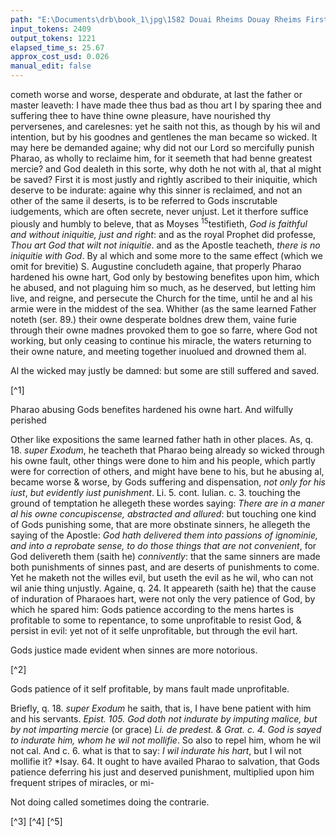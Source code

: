 ```yaml
---
path: "E:\Documents\drb\book_1\jpg\1582 Douai Rheims Douay Rheims First Edition  1 of 3 1609 Old Testament.pdf-193.jpg"
input_tokens: 2409
output_tokens: 1221
elapsed_time_s: 25.67
approx_cost_usd: 0.026
manual_edit: false
---
```

cometh worse and worse, desperate and obdurate, at last the father or master leaveth: I have made thee thus bad as thou art I by sparing thee and suffering thee to have thine owne pleasure, have nourished thy perversenes, and carelesnes: yet he saith not this, as though by his wil and intention, but by his goodnes and gentlenes the man became so wicked. It may here be demanded againe; why did not our Lord so mercifully punish Pharao, as wholly to reclaime him, for it seemeth that had benne greatest mercie? and God dealeth in this sorte, why doth he not with al, that al might be saved? First it is most justly and rightly ascribed to their iniquitie, which deserve to be indurate: againe why this sinner is reclaimed, and not an other of the same il deserts, is to be referred to Gods inscrutable iudgements, which are often secrete, never unjust. Let it therfore suffice piously and humbly to beleve, that as Moyses <sup>15</sup>testifieth, *God is faithful and without iniquitie, just and right*: and as the royal Prophet did professe, *Thou art God that wilt not iniquitie*. and as the Apostle teacheth, *there is no iniquitie with God*. By al which and some more to the same effect (which we omit for brevitie) S. Augustine concludeth againe, that properly Pharao hardened his owne hart, God only by bestowing benefites upon him, which he abused, and not plaguing him so much, as he deserved, but letting him live, and reigne, and persecute the Church for the time, until he and al his armie were in the middest of the sea. Whither (as the same learned Father noteth (ser. 89.) their owne desperate boldnes drew them, vaine furie through their owne madnes provoked them to goe so farre, where God not working, but only ceasing to continue his miracle, the waters returning to their owne nature, and meeting together inuolued and drowned them al.

<aside>Al the wicked may justly be damned: but some are still suffered and saved.</aside>

[^1]

<aside>Pharao abusing Gods benefites hardened his owne hart. And wilfully perished</aside>

Other like expositions the same learned father hath in other places. As, q. 18. *super Exodum*, he teacheth that Pharao being already so wicked through his owne fault, other things were done to him and his people, which partly were for correction of others, and might have bene to his, but he abusing al, became worse & worse, by Gods suffering and dispensation, *not only for his iust*, *but evidently iust punishment*. Li. 5. cont. Iulian. c. 3. touching the ground of temptation he allegeth these wordes saying: *There are in a maner al his owne concupiscense, abstracted and allured*: but touching one kind of Gods punishing some, that are more obstinate sinners, he allegeth the saying of the Apostle: *God hath delivered them into passions of ignominie, and into a reprobate sense, to do those things that are not convenient*, for God delivereth them (saith he) *connivently*: that the same sinners are made both punishments of sinnes past, and are deserts of punishments to come. Yet he maketh not the willes evil, but useth the evil as he wil, who can not wil anie thing unjustly. Againe, q. 24. It appeareth (saith he) that the cause of induration of Pharaoes hart, were not only the very patience of God, by which he spared him: Gods patience according to the mens hartes is profitable to some to repentance, to some unprofitable to resist God, & persist in evil: yet not of it selfe unprofitable, but through the evil hart.

<aside>Gods justice made evident when sinnes are more notorious.</aside>

[^2]

<aside>Gods patience of it self profitable, by mans fault made unprofitable.</aside>

Briefly, q. 18. *super Exodum* he saith, that is, I have bene patient with him and his servants. *Epist. 105. God doth not indurate by imputing malice, but by not imparting mercie* (or grace) *Li. de predest. & Grat. c. 4. God is sayed to indurate him, whom he wil not mollifie*. So also to repel him, whom he wil not cal. And c. 6. what is that to say: *I wil indurate his hart*, but I wil not mollifie it? *Isay. 64. It ought to have availed Pharao to salvation, that Gods patience deferring his just and deserved punishment, multiplied upon him frequent stripes of miracles, or mi-

<aside>Not doing called sometimes doing the contrarie.</aside>

[^3]
[^4]
[^5]